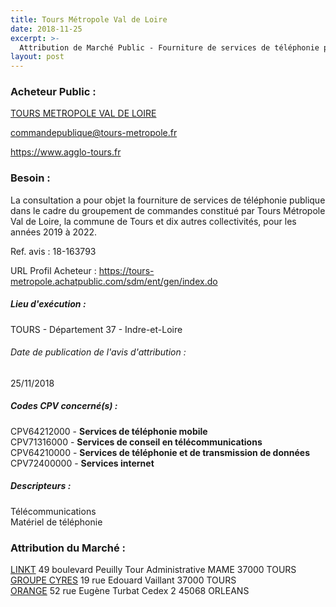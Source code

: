 ```yaml
---
title: Tours Métropole Val de Loire
date: 2018-11-25
excerpt: >-
  Attribution de Marché Public - Fourniture de services de téléphonie publique 2019-2022
layout: post
---
```


### Acheteur Public : 
<a href="/acheteur-33/siren-243700754"> TOURS METROPOLE VAL DE LOIRE</a><br/>



commandepublique@tours-metropole.fr


https://www.agglo-tours.fr
### Besoin :

La consultation a pour objet la fourniture de services de téléphonie publique dans le cadre du groupement de commandes constitué par Tours Métropole Val de Loire, la commune de Tours et dix autres collectivités, pour les années 2019 à 2022.

Ref. avis : 18-163793

URL Profil Acheteur : https://tours-metropole.achatpublic.com/sdm/ent/gen/index.do

##### Lieu d'exécution :

TOURS - Département 37 - Indre-et-Loire

###### Date de publication de l'avis d'attribution : 
25/11/2018

##### Codes CPV concerné(s) :
CPV64212000 - **Services de téléphonie mobile** <br/>
CPV71316000 - **Services de conseil en télécommunications** <br/>
CPV64210000 - **Services de téléphonie et de transmission de données** <br/>
CPV72400000 - **Services internet** <br/>

##### Descripteurs :
Télécommunications <br/>
Matériel de téléphonie <br/>

### Attribution du Marché :
<a href="/entreprise-270/siren-815109467"> LINKT</a>    49 boulevard Peuilly Tour Administrative MAME 37000 TOURS <br/>
<a href="/entreprise-262/siren-442155818"> GROUPE CYRES</a>    19 rue Edouard Vaillant 37000 TOURS <br/>
<a href="/entreprise-257/siren-380129866"> ORANGE</a>    52 rue Eugène Turbat Cedex 2 45068 ORLEANS <br/>
